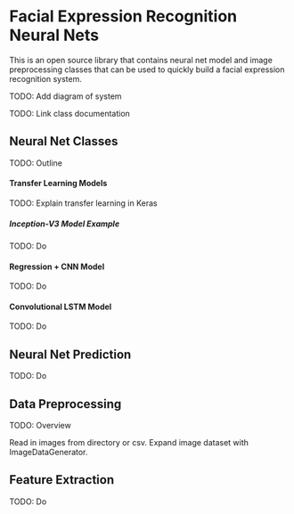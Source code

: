 # Facial Expression Recognition Neural Nets

This is an open source library that contains neural net model and image preprocessing classes that can be used to quickly build a facial expression recognition system.  

TODO: Add diagram of system

TODO: Link class documentation

## Neural Net Classes

TODO: Outline

#### Transfer Learning Models

TODO: Explain transfer learning in Keras

##### Inception-V3 Model Example

TODO: Do

#### Regression + CNN Model

TODO: Do

#### Convolutional LSTM Model

TODO: Do

## Neural Net Prediction

TODO: Do

## Data Preprocessing

TODO: Overview

Read in images from directory or csv.
Expand image dataset with ImageDataGenerator.

## Feature Extraction

TODO: Do